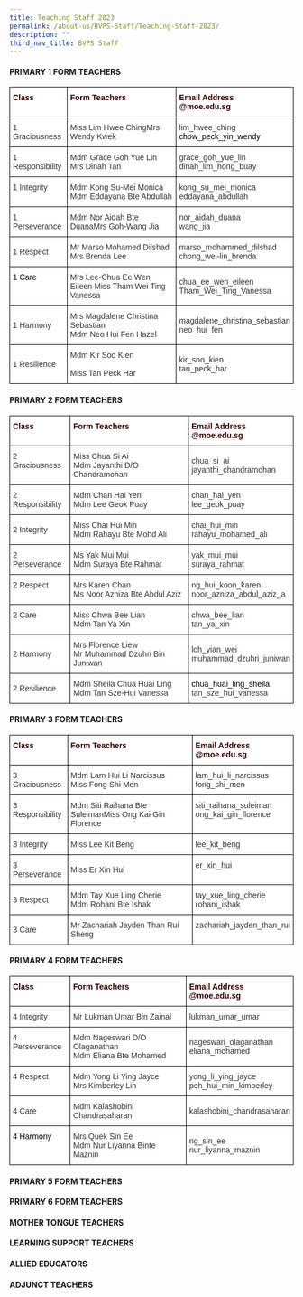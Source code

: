 ```yaml
---
title: Teaching Staff 2023
permalink: /about-us/BVPS-Staff/Teaching-Staff-2023/
description: ""
third_nav_title: BVPS Staff
---
```

#### **PRIMARY 1 FORM TEACHERS**

<style type="text/css">
.tg  {border-collapse:collapse;border-spacing:0;}
.tg td{border-color:black;border-style:solid;border-width:1px;font-family:Arial, sans-serif;font-size:14px;
  overflow:hidden;padding:10px 5px;word-break:normal;}
.tg th{border-color:black;border-style:solid;border-width:1px;font-family:Arial, sans-serif;font-size:14px;
  font-weight:normal;overflow:hidden;padding:10px 5px;word-break:normal;}
.tg .tg-b5l7{background-color:rgba(255, 255, 255, 0.6);color:#333;text-align:left;vertical-align:top}
.tg .tg-1b5h{background-color:rgba(255, 255, 255, 0.6);color:#333;text-align:left;vertical-align:middle}
.tg .tg-qyxu{background-color:#ffffff;color:#330001;font-weight:bold;text-align:left;vertical-align:top}
</style>
<table class="tg">
<thead>
  <tr>
    <th class="tg-qyxu">Class</th>
    <th class="tg-qyxu">Form Teachers</th>
    <th class="tg-qyxu">Email Address<br>@moe.edu.sg</th>
  </tr>
</thead>
<tbody>
  <tr>
    <td class="tg-b5l7">1 Graciousness</td>
    <td class="tg-1b5h">Miss Lim Hwee ChingMrs Wendy Kwek</td>
    <td class="tg-1b5h">lim_hwee_ching<br><span style="color:#000">chow_peck_yin_wendy</span></td>
  </tr>
  <tr>
    <td class="tg-b5l7">1 Responsibility</td>
    <td class="tg-1b5h">Mdm Grace Goh Yue Lin<br>Mrs Dinah Tan</td>
    <td class="tg-1b5h">grace_goh_yue_lin<br>dinah_lim_hong_buay</td>
  </tr>
  <tr>
    <td class="tg-b5l7">1 Integrity</td>
    <td class="tg-1b5h">Mdm Kong Su-Mei Monica<br>Mdm Eddayana Bte Abdullah<br></td>
    <td class="tg-1b5h">kong_su_mei_monica<br>eddayana_abdullah</td>
  </tr>
  <tr>
    <td class="tg-b5l7">1 Perseverance</td>
    <td class="tg-1b5h">Mdm Nor Aidah Bte DuanaMrs Goh-Wang Jia  <br></td>
    <td class="tg-1b5h">nor_aidah_duana<br>wang_jia</td>
  </tr>
  <tr>
    <td class="tg-1b5h">1 Respect</td>
    <td class="tg-1b5h">Mr Marso Mohamed Dilshad<br>Mrs Brenda Lee<br></td>
    <td class="tg-1b5h">marso_mohammed_dilshad<br>chong_wei-lin_brenda<br></td>
  </tr>
  <tr>
    <td class="tg-b5l7"><span style="color:#000">1 Care</span></td>
    <td class="tg-1b5h">Mrs Lee-Chua Ee Wen Eileen Miss Tham Wei Ting Vanessa<br></td>
    <td class="tg-1b5h">chua_ee_wen_eileen<br>Tham_Wei_Ting_Vanessa<br></td>
  </tr>
  <tr>
    <td class="tg-1b5h">1 Harmony</td>
    <td class="tg-b5l7">Mrs Magdalene Christina Sebastian<br>Mdm Neo Hui Fen Hazel</td>
    <td class="tg-1b5h">magdalene_christina_sebastian<br>neo_hui_fen<br></td>
  </tr>
  <tr>
    <td class="tg-1b5h">1 Resilience </td>
    <td class="tg-b5l7"><span style="background-color:initial">Mdm Kir Soo Kien</span><br><br>Miss Tan Peck Har<br></td>
    <td class="tg-1b5h">kir_soo_kien<br>tan_peck_har </td>
  </tr>
</tbody>
</table>

#### **PRIMARY 2 FORM TEACHERS**

<style type="text/css">
.tg  {border-collapse:collapse;border-spacing:0;}
.tg td{border-color:black;border-style:solid;border-width:1px;font-family:Arial, sans-serif;font-size:14px;
  overflow:hidden;padding:10px 5px;word-break:normal;}
.tg th{border-color:black;border-style:solid;border-width:1px;font-family:Arial, sans-serif;font-size:14px;
  font-weight:normal;overflow:hidden;padding:10px 5px;word-break:normal;}
.tg .tg-b5l7{background-color:rgba(255, 255, 255, 0.6);color:#333;text-align:left;vertical-align:top}
.tg .tg-1b5h{background-color:rgba(255, 255, 255, 0.6);color:#333;text-align:left;vertical-align:middle}
.tg .tg-qyxu{background-color:#ffffff;color:#330001;font-weight:bold;text-align:left;vertical-align:top}
</style>
<table class="tg">
<thead>
  <tr>
    <th class="tg-qyxu">Class</th>
    <th class="tg-qyxu">Form Teachers</th>
    <th class="tg-qyxu">Email Address<br>@moe.edu.sg</th>
  </tr>
</thead>
<tbody>
  <tr>
    <td class="tg-b5l7">2 Graciousness</td>
    <td class="tg-1b5h">Miss Chua Si Ai<br>Mdm Jayanthi D/O Chandramohan</td>
    <td class="tg-1b5h">chua_si_ai<br>jayanthi_chandramohan</td>
  </tr>
  <tr>
    <td class="tg-b5l7">2 Responsibility</td>
    <td class="tg-1b5h">Mdm Chan Hai Yen<br>Mdm Lee Geok Puay</td>
    <td class="tg-1b5h">chan_hai_yen<br>lee_geok_puay<br></td>
  </tr>
  <tr>
    <td class="tg-1b5h">2 Integrity </td>
    <td class="tg-1b5h">Miss Chai Hui Min<br>Mdm Rahayu Bte Mohd Ali</td>
    <td class="tg-1b5h">chai_hui_min<br>rahayu_mohamed_ali</td>
  </tr>
  <tr>
    <td class="tg-b5l7">2 Perseverance </td>
    <td class="tg-1b5h">Ms Yak Mui Mui<br>Mdm Suraya Bte Rahmat<br></td>
    <td class="tg-1b5h">yak_mui_mui<br>suraya_rahmat<br></td>
  </tr>
  <tr>
    <td class="tg-b5l7">2 Respect</td>
    <td class="tg-1b5h">Mrs Karen Chan<br>Ms Noor Azniza Bte Abdul Aziz<br></td>
    <td class="tg-1b5h">ng_hui_koon_karen<br>noor_azniza_abdul_aziz_a</td>
  </tr>
  <tr>
    <td class="tg-b5l7">2 Care</td>
    <td class="tg-1b5h">Miss Chwa Bee Lian<br>Mdm Tan Ya Xin</td>
    <td class="tg-1b5h">chwa_bee_lian<br>tan_ya_xin<br></td>
  </tr>
  <tr>
    <td class="tg-1b5h">2 Harmony</td>
    <td class="tg-b5l7">Mrs Florence Liew<br>Mr Muhammad Dzuhri Bin Juniwan</td>
    <td class="tg-1b5h">loh_yian_wei<br>muhammad_dzuhri_juniwan<br></td>
  </tr>
  <tr>
    <td class="tg-1b5h">2 Resilience </td>
    <td class="tg-1b5h">Mdm Sheila Chua Huai Ling<br>Mdm Tan Sze-Hui Vanessa</td>
    <td class="tg-b5l7"><span style="color:#000">chua_huai_ling_sheila</span><br>tan_sze_hui_vanessa </td>
  </tr>
</tbody>
</table>

#### **PRIMARY 3 FORM TEACHERS**

<style type="text/css">
.tg  {border-collapse:collapse;border-spacing:0;}
.tg td{border-color:black;border-style:solid;border-width:1px;font-family:Arial, sans-serif;font-size:14px;
  overflow:hidden;padding:10px 5px;word-break:normal;}
.tg th{border-color:black;border-style:solid;border-width:1px;font-family:Arial, sans-serif;font-size:14px;
  font-weight:normal;overflow:hidden;padding:10px 5px;word-break:normal;}
.tg .tg-b5l7{background-color:rgba(255, 255, 255, 0.6);color:#333;text-align:left;vertical-align:top}
.tg .tg-1b5h{background-color:rgba(255, 255, 255, 0.6);color:#333;text-align:left;vertical-align:middle}
.tg .tg-qyxu{background-color:#ffffff;color:#330001;font-weight:bold;text-align:left;vertical-align:top}
</style>
<table class="tg">
<thead>
  <tr>
    <th class="tg-qyxu">Class</th>
    <th class="tg-qyxu">Form Teachers</th>
    <th class="tg-qyxu">Email Address<br>@moe.edu.sg</th>
  </tr>
</thead>
<tbody>
  <tr>
    <td class="tg-b5l7">3 Graciousness</td>
    <td class="tg-1b5h">Mdm Lam Hui Li Narcissus<br>Miss Fong Shi Men</td>
    <td class="tg-1b5h">lam_hui_li_narcissus<br>fong_shi_men<br></td>
  </tr>
  <tr>
    <td class="tg-b5l7">3 Responsibility</td>
    <td class="tg-1b5h">Mdm Siti Raihana Bte SuleimanMiss Ong Kai Gin Florence<br></td>
    <td class="tg-b5l7">siti_raihana_suleiman<br>ong_kai_gin_florence</td>
  </tr>
  <tr>
    <td class="tg-b5l7">3 Integrity</td>
    <td class="tg-b5l7">Miss Lee Kit Beng<br></td>
    <td class="tg-1b5h">lee_kit_beng<br></td>
  </tr>
  <tr>
    <td class="tg-b5l7">3 Perseverance</td>
    <td class="tg-1b5h">Miss Er Xin Hui<br></td>
    <td class="tg-b5l7">er_xin_hui<br></td>
  </tr>
  <tr>
    <td class="tg-1b5h">3 Respect</td>
    <td class="tg-1b5h">Mdm Tay Xue Ling Cherie<br>Mdm Rohani Bte Ishak<br></td>
    <td class="tg-1b5h">tay_xue_ling_cherie<br>rohani_ishak<br></td>
  </tr>
  <tr>
    <td class="tg-1b5h"> 3 Care</td>
    <td class="tg-1b5h">Mr Zachariah Jayden Than Rui Sheng<br></td>
    <td class="tg-b5l7">zachariah_jayden_than_rui</td>
  </tr>
</tbody>
</table>

#### **PRIMARY 4 FORM TEACHERS**

<style type="text/css">
.tg  {border-collapse:collapse;border-spacing:0;}
.tg td{border-color:black;border-style:solid;border-width:1px;font-family:Arial, sans-serif;font-size:14px;
  overflow:hidden;padding:10px 5px;word-break:normal;}
.tg th{border-color:black;border-style:solid;border-width:1px;font-family:Arial, sans-serif;font-size:14px;
  font-weight:normal;overflow:hidden;padding:10px 5px;word-break:normal;}
.tg .tg-b5l7{background-color:rgba(255, 255, 255, 0.6);color:#333;text-align:left;vertical-align:top}
.tg .tg-1b5h{background-color:rgba(255, 255, 255, 0.6);color:#333;text-align:left;vertical-align:middle}
.tg .tg-qyxu{background-color:#ffffff;color:#330001;font-weight:bold;text-align:left;vertical-align:top}
</style>
<table class="tg">
<thead>
  <tr>
    <th class="tg-qyxu">Class</th>
    <th class="tg-qyxu">Form Teachers</th>
    <th class="tg-qyxu">Email Address<br>@moe.edu.sg</th>
  </tr>
</thead>
<tbody>
  <tr>
    <td class="tg-b5l7">4 Integrity</td>
    <td class="tg-1b5h">Mr Lukman Umar Bin Zainal</td>
    <td class="tg-1b5h">lukman_umar_umar<br></td>
  </tr>
  <tr>
    <td class="tg-b5l7">4 Perseverance</td>
    <td class="tg-b5l7">Mdm Nageswari D/O Olaganathan<br>Mdm Eliana Bte Mohamed</td>
    <td class="tg-1b5h">nageswari_olaganathan<br>eliana_mohamed<br></td>
  </tr>
  <tr>
    <td class="tg-b5l7">4 Respect<br></td>
    <td class="tg-b5l7">Mdm Yong Li Ying Jayce<br>Mrs Kimberley Lin</td>
    <td class="tg-1b5h">yong_li_ying_jayce<br>peh_hui_min_kimberley <br></td>
  </tr>
  <tr>
    <td class="tg-1b5h">4 Care</td>
    <td class="tg-b5l7">Mdm Kalashobini Chandrasaharan<br></td>
    <td class="tg-1b5h">kalashobini_chandrasaharan</td>
  </tr>
  <tr>
    <td class="tg-b5l7"><span style="color:#000">4 Harmony</span><br><br></td>
    <td class="tg-1b5h">Mrs Quek Sin Ee <br>Mdm Nur Liyanna Binte Maznin</td>
    <td class="tg-1b5h">ng_sin_ee<br>nur_liyanna_maznin</td>
  </tr>
</tbody>
</table>

#### **PRIMARY 5 FORM TEACHERS**



#### **PRIMARY 6 FORM TEACHERS**



#### **MOTHER TONGUE TEACHERS**



#### **LEARNING SUPPORT TEACHERS**



#### **ALLIED EDUCATORS**



#### **ADJUNCT TEACHERS**